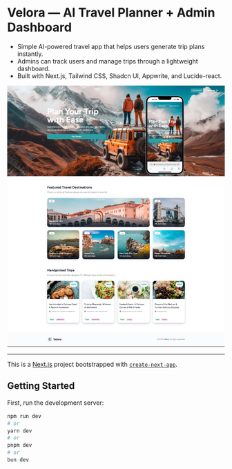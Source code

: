 # Velora — AI Travel Planner + Admin Dashboard

- Simple AI-powered travel app that helps users generate trip plans instantly.  
- Admins can track users and manage trips through a lightweight dashboard.  
- Built with Next.js, Tailwind CSS, Shadcn UI, Appwrite, and Lucide-react.

![Velora Preview](https://github.com/mohamedkhaled-dev/travel-agency/blob/main/public/assets/images/velora.jpg?raw=true)

---

This is a [Next.js](https://nextjs.org) project bootstrapped with [`create-next-app`](https://nextjs.org/docs/app/api-reference/cli/create-next-app).

## Getting Started

First, run the development server:

```bash
npm run dev
# or
yarn dev
# or
pnpm dev
# or
bun dev
